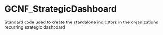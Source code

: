 # GCNF_StrategicDashboard
Standard code used to create the standalone indicators in the organizations recurring strategic dashboard
